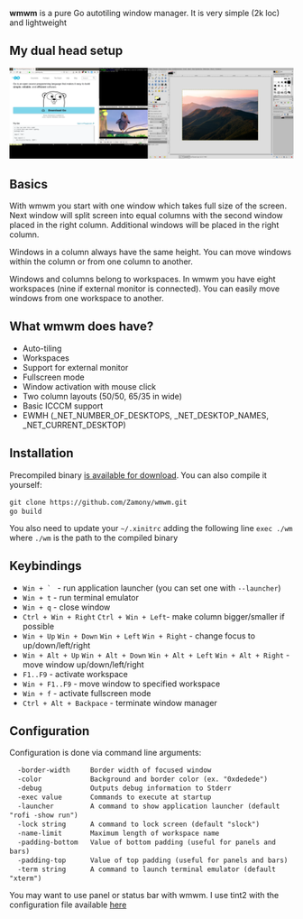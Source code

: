**wmwm** is a pure Go autotiling window manager. It is very simple (2k loc) and lightweight

## My dual head setup

![WMWM multihead setup](doc/wmwm.png)


## Basics
With wmwm you start with one window which takes full size of the screen. Next window will split screen into equal columns with the second window placed in the right column. Additional windows will be placed in the right column.

Windows in a column always have the same height. You can move windows within the column or from one column to another.

Windows and columns belong to workspaces. In wmwm you have eight workspaces (nine if external monitor is connected). You can easily move windows from one workspace to another.

## What wmwm does have?
+ Auto-tiling
+ Workspaces
+ Support for external monitor
+ Fullscreen mode
+ Window activation with mouse click
+ Two column layouts (50/50, 65/35 in wide)
+ Basic ICCCM support
+ EWMH (_NET_NUMBER_OF_DESKTOPS, _NET_DESKTOP_NAMES, _NET_CURRENT_DESKTOP)

## Installation
Precompiled binary [is available for download](https://github.com/Zamony/wmwm/releases). You can also compile it yourself:
```
git clone https://github.com/Zamony/wmwm.git
go build
```
You also need to update your `~/.xinitrc` adding the following line `exec ./wm` where `./wm` is the path to the compiled binary

## Keybindings
+ ``Win + ` `` - run application launcher (you can set one with `--launcher`)
+ `Win + t` - run terminal emulator
+ `Win + q` - close window
+ `Ctrl + Win + Right` `Ctrl + Win + Left`- make column bigger/smaller if possible
+ `Win + Up` `Win + Down` `Win + Left` `Win + Right` - change focus to up/down/left/right
+ `Win + Alt + Up` `Win + Alt + Down` `Win + Alt + Left` `Win + Alt + Right` - move window up/down/left/right
+ `F1..F9` - activate workspace
+ `Win + F1..F9` - move window to specified workspace
+ `Win + f` - activate fullscreen mode
+ `Ctrl + Alt + Backpace` - terminate window manager

## Configuration
Configuration is done via command line arguments:
```
  -border-width     Border width of focused window
  -color            Background and border color (ex. "0xdedede")
  -debug            Outputs debug information to Stderr
  -exec value       Commands to execute at startup
  -launcher         A command to show application launcher (default "rofi -show run")
  -lock string      A command to lock screen (default "slock")
  -name-limit       Maximum length of workspace name
  -padding-bottom   Value of bottom padding (useful for panels and bars)
  -padding-top      Value of top padding (useful for panels and bars)
  -term string      A command to launch terminal emulator (default "xterm")
```
You may want to use panel or status bar with wmwm. I use tint2 with the configuration file available [here](https://gist.github.com/Zamony/a2440eb20dbc530a2d0380909738566e)